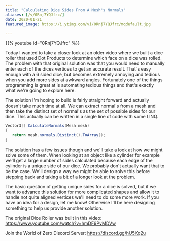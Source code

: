 ```yaml
---
title: "Calculating Dice Sides From A Mesh's Normals"
aliases: [/v/0Rnj7YQJfrc/]
date: 2020-01-21
featured_image: https://i.ytimg.com/vi/0Rnj7YQJfrc/mqdefault.jpg

---
```


{{% youtube id="0Rnj7YQJfrc" %}}

Today I wanted to take a closer look at an older video where we built a dice roller that used Dot Products to determine which face on a dice was rolled. The problem with that original solution was that you would need to manually enter each of the dices vertices to get an accurate result. That's easy enough with a 6 sided dice, but becomes extremely annoying and tedious when you add more sides at awkward angles. Fortunately one of the things programming is great at is automating tedious things and that's exactly what we're going to explore here.

The solution I'm hoping to build is fairly straight forward and actually doesn't take much time at all. We can extract normal's from a mesh and then take the distinct set of normal's as the set of possible sides for our dice. This actually can be written in a single line of code with some LINQ.

```csharp
Vector3[] CalculateNormals(Mesh mesh)
{
   return mesh.normals.Distinct().ToArray();
}
```

The solution has a few issues though and we'll take a look at how we might solve some of them. When looking at an object like a cylinder for example we'll get a large number of sides calculated because each edge of the cylinder is a unique side of our dice. We probably don't actually want that to be the case. We'll design a way we might be able to solve this before stepping back and taking a bit of a longer look at the problem.

The basic question of getting unique sides for a dice is solved, but if we want to advance this solution for more complicated shapes and allow it to handle not quite aligned vertices we'll need to do some more work. If you have an idea for a design, let me know! Otherwise I'll be here designing something to help us provide another solution.

The original Dice Roller was built in this video: https://www.youtube.com/watch?v=hmDF9PvMDVw

Join the World of Zero Discord Server: https://discord.gg/hU5Kq2u
